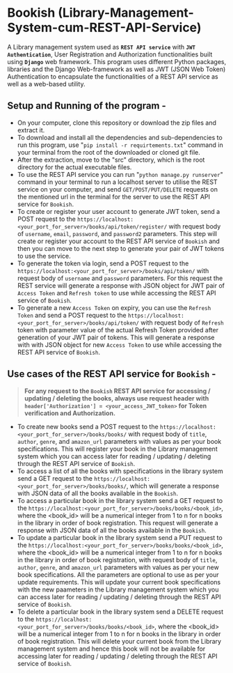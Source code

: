 # Bookish (Library-Management-System-cum-REST-API-Service)
A Library management system used as **`REST API service`** with **`JWT Authentication`**, User Registration and Authorization functionalities built using **`Django`** web framework.
This program uses different Python packages, libraries and the Django Web-framework as well as JWT (JSON Web Token) Authentication to encapsulate the functionalities of a REST API service as well as a web-based utility.

## Setup and Running of the program -
* On your computer, clone this repository or download the zip files and extract it.
* To download and install all the dependencies and sub-dependencies to run this program, use "`pip install -r requirtements.txt`" command in your terminal from the root of the downloaded or cloned git file.
* After the extraction, move to the "src" directory, which is the root directory for the actual executable files.
* To use the REST API service you can run "`python manage.py runserver`" command in your terminal to run a localhost server to utilise the REST service on your computer, and send `GET/POST/PUT/DELETE` requests on the mentioned url in the terminal for the server to use the REST API service for `Bookish`.
* To create or register your user account to generate JWT token, send a POST request to the `https://localhost:<your_port_for_server>/books/api/token/register/` with request body of `username`, `email`, `password`, and `password2` parameters. This step will create or register your account to the REST API service of `Bookish` and then you can move to the next step to generate your pair of JWT tokens to use the service.
* To generate the token via login, send a POST request to the `https://localhost:<your_port_for_server>/books/api/token/` with request body of `username` and `password` parameters. For this request the REST service will generate a response with JSON object for JWT pair of `Access Token` and `Refresh token` to use while accessing the REST API service of `Bookish`.
* To generate a new `Access Token` on expiry, you can use the `Refresh Token` and send a POST request to the `https://localhost:<your_port_for_server>/books/api/token/` with request body of `Refresh` token with parameter value of the actual Refresh Token provided after generation of your JWT pair of tokens. This will generate a response with with JSON object for new `Access Token` to use while accessing the REST API service of `Bookish`.

## Use cases of the REST API service for `Bookish` -
>  **For any request to the `Bookish` REST API service for accessing / updating / deleting the books, always use request header with `header['Authorization'] = <your_access_JWT_token>` for Token verification and Authorization.**

* To create new books send a POST request to the `https://localhost:<your_port_for_server>/books/books/` with request body of `title`, `author`, `genre`, and `amazon_url` parameters with values as per your book specifications. This will register your book in the Library management system which you can access later for reading / updating / deleting through the REST API service of `Bookish`.
* To access a list of all the books with specifications in the library system send a GET request to the `https://localhost:<your_port_for_server>/books/books/`, which will generate a response with JSON data of all the books available in the `Bookish`.
* To access a particular book in the library system send a GET request to the `https://localhost:<your_port_for_server>/books/books/<book_id>`, where the <book_id> will be a numerical integer from 1 to n for n books in the library in order of book registration. This request will generate a response with JSON data of all the books available in the `Bookish`.
* To update a particular book in the library system send a PUT request to the `https://localhost:<your_port_for_server>/books/books/<book_id>`, where the <book_id> will be a numerical integer from 1 to n for n books in the library in order of book registration, with request body of `title`, `author`, `genre`, and `amazon_url` parameters with values as per your new book specifications. All the parameters are optional to use as per your update requirements. This will update your current book specifications with the new paameters in the Library management system which you can access later for reading / updating / deleting through the REST API service of `Bookish`.
* To delete a particular book in the library system send a DELETE request to the `https://localhost:<your_port_for_server>/books/books/<book_id>`, where the <book_id> will be a numerical integer from 1 to n for n books in the library in order of book registration. This will delete your current book from the Library management system  and hence this book will not be available for accessing later for reading / updating / deleting through the REST API service of `Bookish`.
